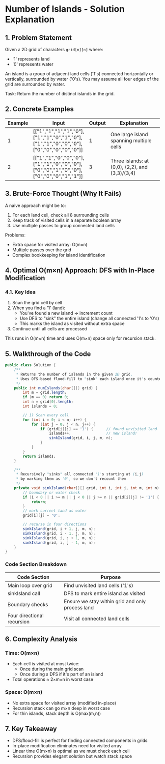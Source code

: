 # Number of Islands - Solution Explanation

## 1. Problem Statement

Given a 2D grid of characters `grid[m][n]` where:
- '1' represents land
- '0' represents water

An island is a group of adjacent land cells ('1's) connected horizontally or vertically, surrounded by water ('0's). You may assume all four edges of the grid are surrounded by water.

Task: Return the number of distinct islands in the grid.

## 2. Concrete Examples

| Example | Input | Output | Explanation |
|---------|-------|--------|-------------|
| 1 | [["1","1","1","1","0"],<br>["1","1","0","1","0"],<br>["1","1","0","0","0"],<br>["0","0","0","0","0"]] | 1 | One large island spanning multiple cells |
| 2 | [["1","1","0","0","0"],<br>["1","1","0","0","0"],<br>["0","0","1","0","0"],<br>["0","0","0","1","1"]] | 3 | Three islands: at (0,0), (2,2), and (3,3)/(3,4) |

## 3. Brute-Force Thought (Why It Fails)

A naive approach might be to:
1. For each land cell, check all 8 surrounding cells
2. Keep track of visited cells in a separate boolean array
3. Use multiple passes to group connected land cells

Problems:
- Extra space for visited array: O(m×n)
- Multiple passes over the grid
- Complex bookkeeping for island identification

## 4. Optimal O(m×n) Approach: DFS with In-Place Modification

### 4.1. Key Idea

1. Scan the grid cell by cell
2. When you find a '1' (land):
   - You've found a new island → increment count
   - Use DFS to "sink" the entire island (change all connected '1's to '0's)
   - This marks the island as visited without extra space
3. Continue until all cells are processed

This runs in O(m×n) time and uses O(m×n) space only for recursion stack.

## 5. Walkthrough of the Code

```java
public class Solution {
    /**
     * Returns the number of islands in the given 2D grid.
     * Uses DFS-based flood-fill to "sink" each island once it's counted.
     */
    public int numIslands(char[][] grid) {
        int m = grid.length;
        if (m == 0) return 0;
        int n = grid[0].length;
        int islands = 0;

        // 1) Scan every cell
        for (int i = 0; i < m; i++) {
            for (int j = 0; j < n; j++) {
                if (grid[i][j] == '1') {      // found unvisited land
                    islands++;                // new island!
                    sinkIsland(grid, i, j, m, n);
                }
            }
        }
        return islands;
    }

    /**
     * Recursively "sinks" all connected '1's starting at (i,j)
     * by marking them as '0', so we don't recount them.
     */
    private void sinkIsland(char[][] grid, int i, int j, int m, int n) {
        // boundary or water check
        if (i < 0 || i >= m || j < 0 || j >= n || grid[i][j] != '1') {
            return;
        }
        // mark current land as water
        grid[i][j] = '0';

        // recurse in four directions
        sinkIsland(grid, i + 1, j, m, n);
        sinkIsland(grid, i - 1, j, m, n);
        sinkIsland(grid, i, j + 1, m, n);
        sinkIsland(grid, i, j - 1, m, n);
    }
}
```

### Code Section Breakdown

| Code Section | Purpose |
|--------------|---------|
| Main loop over grid | Find unvisited land cells ('1's) |
| sinkIsland call | DFS to mark entire island as visited |
| Boundary checks | Ensure we stay within grid and only process land |
| Four directional recursion | Visit all connected land cells |

## 6. Complexity Analysis

### Time: O(m×n)
- Each cell is visited at most twice:
  - Once during the main grid scan
  - Once during a DFS if it's part of an island
- Total operations ≈ 2×m×n in worst case

### Space: O(m×n)
- No extra space for visited array (modified in-place)
- Recursion stack can go m×n deep in worst case
- For thin islands, stack depth is O(max(m,n))

## 7. Key Takeaway

- DFS/flood-fill is perfect for finding connected components in grids
- In-place modification eliminates need for visited array
- Linear time O(m×n) is optimal as we must check each cell
- Recursion provides elegant solution but watch stack space 